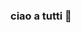 ### ciao a tutti 👋

<!--
**Webbilizard/Webbilizard** is a ✨ _special_ ✨ repository because its `README.md` (this file) appears on your GitHub profile.

Here are some ideas to get you started:

🔭 Attualmente sto lavorando presso INFN Frascati
🌱 Sto imparando a programmare con python
👯 Sono interessato a collaborare su...
🤔 Sto cercando aiuto con...
💬 Chiedimi qualcosa su...
📫 Come contattarmi:discord Webby#2329
😄 Pronomi:...
⚡ Curiosità:...

-->

